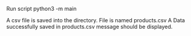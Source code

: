 Run script python3 -m main

A csv file is saved into the directory. File is named products.csv
A Data successfully saved in products.csv message should be displayed.
